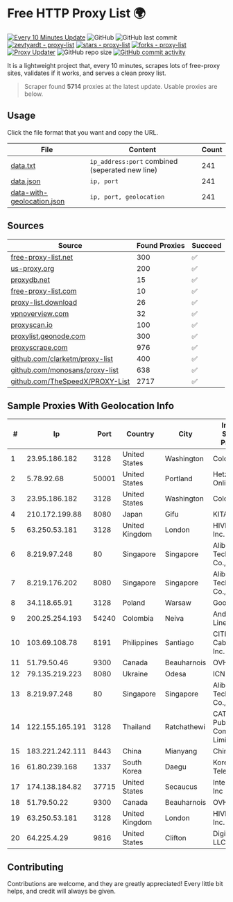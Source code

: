 
# Free HTTP Proxy List 🌍

[![Every 10 Minutes Update](https://github.com/mertguvencli/http-proxy-list/actions/workflows/main.yml/badge.svg?branch=main)](https://github.com/mertguvencli/http-proxy-list/actions/workflows/main.yml)
![GitHub](https://img.shields.io/github/license/mertguvencli/http-proxy-list)
![GitHub last commit](https://img.shields.io/github/last-commit/mertguvencli/http-proxy-list)
[![zevtyardt - proxy-list](https://img.shields.io/static/v1?label=zevtyardt&message=proxy-list&color=blue&logo=github)](https://github.com/zevtyardt/proxy-list "Go to GitHub repo")
[![stars - proxy-list](https://img.shields.io/github/stars/zevtyardt/proxy-list?style=social)](https://github.com/zevtyardt/proxy-list)
[![forks - proxy-list](https://img.shields.io/github/forks/zevtyardt/proxy-list?style=social)](https://github.com/zevtyardt/proxy-list)
[![Proxy Updater](https://github.com/zevtyardt/proxy-list/workflows/Proxy%20Updater/badge.svg)](https://github.com/zevtyardt/proxy-list/actions?query=workflow:"Proxy+Updater")
![GitHub repo size](https://img.shields.io/github/repo-size/zevtyardt/proxy-list)
[![GitHub commit activity](https://img.shields.io/github/commit-activity/m/zevtyardt/proxy-list?logo=commits)](https://github.com/zevtyardt/proxy-list/commits/main)

It is a lightweight project that, every 10 minutes, scrapes lots of free-proxy sites, validates if it works, and serves a clean proxy list.

> Scraper found **5714** proxies at the latest update. Usable proxies are below.

## Usage

Click the file format that you want and copy the URL.

|File|Content|Count|
|----|-------|-----|
|[data.txt](https://raw.githubusercontent.com/mertguvencli/http-proxy-list/main/proxy-list/data.txt)|`ip_address:port` combined (seperated new line)|241|
|[data.json](https://raw.githubusercontent.com/mertguvencli/http-proxy-list/main/proxy-list/data.json)|`ip, port`|241|
|[data-with-geolocation.json](https://raw.githubusercontent.com/mertguvencli/http-proxy-list/main/proxy-list/data-with-geolocation.json)|`ip, port, geolocation`|241|

## Sources

|Source|Found Proxies|Succeed|
|------|-------------|-------|
|[free-proxy-list.net](https://free-proxy-list.net)|300|✅|
|[us-proxy.org](https://www.us-proxy.org)|200|✅|
|[proxydb.net](http://proxydb.net)|15|✅|
|[free-proxy-list.com](https://free-proxy-list.com/?page=&port=&type%5B%5D=http&type%5B%5D=https&up_time=0&search=Search)|10|✅|
|[proxy-list.download](https://www.proxy-list.download/HTTP)|26|✅|
|[vpnoverview.com](https://vpnoverview.com/privacy/anonymous-browsing/free-proxy-servers)|32|✅|
|[proxyscan.io](https://www.proxyscan.io)|100|✅|
|[proxylist.geonode.com](https://proxylist.geonode.com/api/proxy-list?limit=300&page=1&sort_by=lastChecked&sort_type=desc&protocols=http,https)|300|✅|
|[proxyscrape.com](https://api.proxyscrape.com/v2/?request=displayproxies&protocol=http&timeout=10000&country=all&ssl=all&anonymity=all)|976|✅|
|[github.com/clarketm/proxy-list](https://raw.githubusercontent.com/clarketm/proxy-list/master/proxy-list-raw.txt)|400|✅|
|[github.com/monosans/proxy-list](https://raw.githubusercontent.com/monosans/proxy-list/main/proxies/http.txt)|638|✅|
|[github.com/TheSpeedX/PROXY-List](https://raw.githubusercontent.com/TheSpeedX/PROXY-List/master/http.txt)|2717|✅|


## Sample Proxies With Geolocation Info

|#|Ip|Port|Country|City|Internet Service Provider|
|-|--|----|-------|----|-------------------------|
|1|23.95.186.182|3128|United States|Washington|ColoCrossing|
|2|5.78.92.68|50001|United States|Portland|Hetzner Online GmbH|
|3|23.95.186.182|3128|United States|Washington|ColoCrossing|
|4|210.172.199.88|8080|Japan|Gifu|KITAGATA|
|5|63.250.53.181|3128|United Kingdom|London|HIVELOCITY, Inc.|
|6|8.219.97.248|80|Singapore|Singapore|Alibaba (US) Technology Co., Ltd.|
|7|8.219.176.202|8080|Singapore|Singapore|Alibaba (US) Technology Co., Ltd.|
|8|34.118.65.91|3128|Poland|Warsaw|Google LLC|
|9|200.25.254.193|54240|Colombia|Neiva|Andinet ON Line|
|10|103.69.108.78|8191|Philippines|Santiago|CITI Cableworld Inc.|
|11|51.79.50.46|9300|Canada|Beauharnois|OVH SAS|
|12|79.135.219.223|8080|Ukraine|Odesa|ICN Ltd.|
|13|8.219.97.248|80|Singapore|Singapore|Alibaba (US) Technology Co., Ltd.|
|14|122.155.165.191|3128|Thailand|Ratchathewi|CAT Telecom Public Company Limited|
|15|183.221.242.111|8443|China|Mianyang|China Mobile|
|16|61.80.239.168|1337|South Korea|Daegu|Korea Telecom|
|17|174.138.184.82|37715|United States|Secaucus|Interserver, Inc|
|18|51.79.50.22|9300|Canada|Beauharnois|OVH SAS|
|19|63.250.53.181|3128|United Kingdom|London|HIVELOCITY, Inc.|
|20|64.225.4.29|9816|United States|Clifton|DigitalOcean, LLC|



## Contributing

Contributions are welcome, and they are greatly appreciated! Every
little bit helps, and credit will always be given.

